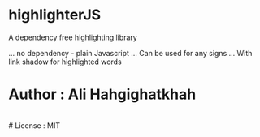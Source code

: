 highlighterJS
=============

A dependency free highlighting library

... no dependency - plain Javascript
... Can be used for any signs
... With link shadow for highlighted words

# Author : Ali Hahgighatkhah
<br>
# License : MIT